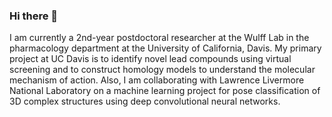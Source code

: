 ### Hi there 👋
I am currently a 2nd-year postdoctoral researcher at the Wulff Lab in the pharmacology department at the University of California, Davis. My primary project at UC Davis is to identify novel lead compounds using virtual screening and to construct homology models to understand the molecular mechanism of action. Also, I am collaborating with Lawrence Livermore National Laboratory on a machine learning project for pose classification of 3D complex structures using deep convolutional neural networks.
<!--
**heesung80/heesung80** is a ✨ _special_ ✨ repository because its `README.md` (this file) appears on your GitHub profile.

Here are some ideas to get you started:

- 🔭 I’m currently working on ...
- 🌱 I’m currently learning ...
- 👯 I’m looking to collaborate on ...
- 🤔 I’m looking for help with ...
- 💬 Ask me about ...
- 📫 How to reach me: ...
- 😄 Pronouns: ...
- ⚡ Fun fact: ...
-->
